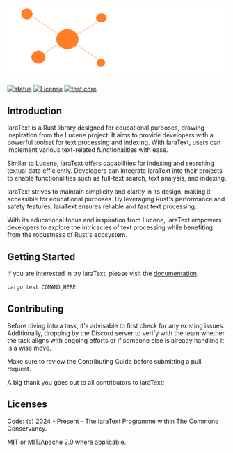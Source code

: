 
<img src="docs/imgs/logo.png" alt="IaraText" /> 



[![status](https://img.shields.io/badge/status-stable-blue.svg)](https://github.com/IaraDB/iaraText/tree/dev)
[![License](https://img.shields.io/badge/License-MIT%20or%20Apache%202-green.svg)](https://opencollective.com/tauri)
[![test core](https://img.shields.io/github/actions/workflow/status/tauri-apps/tauri/test-core.yml?label=test%20core&logo=github)](https://github.com/IaraDB/iaraText/actions/workflows/test-core.yml)



## Introduction
IaraText is a Rust library designed for educational purposes, drawing inspiration from the Lucene project. It aims to provide developers with a powerful toolset for text processing and indexing. With IaraText, users can implement various text-related functionalities with ease.

Similar to Lucene, IaraText offers capabilities for indexing and searching textual data efficiently. Developers can integrate IaraText into their projects to enable functionalities such as full-text search, text analysis, and indexing.

IaraText strives to maintain simplicity and clarity in its design, making it accessible for educational purposes. By leveraging Rust's performance and safety features, IaraText ensures reliable and fast text processing.

With its educational focus and inspiration from Lucene, IaraText empowers developers to explore the intricacies of text processing while benefiting from the robustness of Rust's ecosystem.

## Getting Started

If you are interested in try IaraText, please visit the [documentation](docs/index.md).


```sh
cargo test COMAND_HERE
```


## Contributing

Before diving into a task, it's advisable to first check for any existing issues. Additionally, dropping by the Discord server to verify with the team whether the task aligns with ongoing efforts or if someone else is already handling it is a wise move.

Make sure to review the Contributing Guide before submitting a pull request.

A big thank you goes out to all contributors to IaraText!



## Licenses

Code: (c) 2024 - Present - The IaraText Programme within The Commons Conservancy.

MIT or MIT/Apache 2.0 where applicable.

